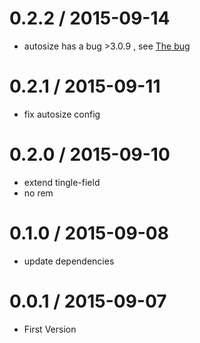 
0.2.2 / 2015-09-14
==================

 * autosize has a bug >3.0.9 , see [The bug](https://github.com/jackmoore/autosize/issues/257)

0.2.1 / 2015-09-11
==================

 * fix autosize config

0.2.0 / 2015-09-10
==================

 * extend tingle-field
 * no rem

0.1.0 / 2015-09-08
==================

 * update dependencies

0.0.1 / 2015-09-07
==================

 * First Version
